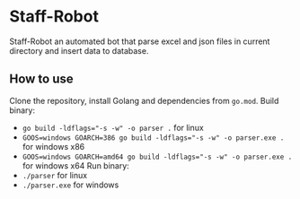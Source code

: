 # Staff-Robot

Staff-Robot an automated bot that parse excel and json files in current directory and insert data to database.

## How to use

Clone the repository, install Golang and dependencies from `go.mod`.
Build binary:
- `go build -ldflags="-s -w" -o parser .` for linux
- `GOOS=windows GOARCH=386 go build -ldflags="-s -w" -o parser.exe .` for windows x86
- `GOOS=windows GOARCH=amd64 go build -ldflags="-s -w" -o parser.exe .` for windows x64
Run binary:
- `./parser` for linux
- `./parser.exe` for windows

